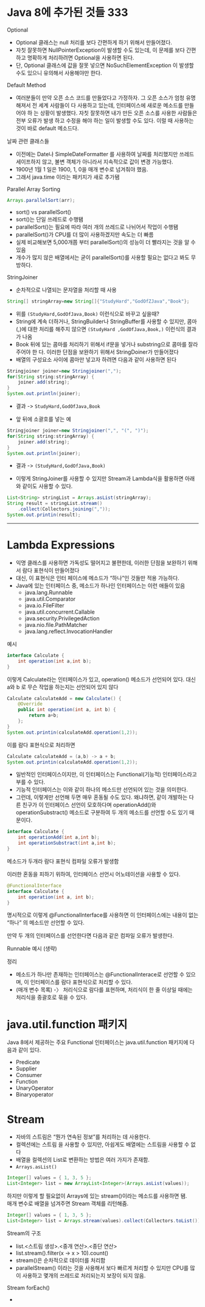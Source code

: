 # Java 8에 추가된 것들 333

Optional

- Optional 클래스는 null 처리를 보다 간편하게 하기 위해서 만들어졌다.
- 자칫 잘못하면 NullPointerException이 발생할 수도 있는데, 이 문제를 보다 간편하고 명확하게 처리하려면 Optional을 사용하면 된다.
- 단, Optional 클래스에 값을 잘못 넣으면 NoSuchElementException 이 발생할 수도 있으니 유의해서 사용해야만 한다.

Default Method

- 여러분들이 만약 오픈 소스 코드를 만들었다고 가정하자. 그 오픈 소스가 엄청 유명해져서 전 세계 사람들이 다 사용하고 있는데, 인터페이스에 새로운 메소드를 만들어야 하 는 상황이 발생했다. 자칫 잘못하면 내가 만든 오픈 소스를 사용한 사람들은 전부 오류가 발생 하고 수정을 해야 하는 일이 발생할 수도 있다. 이럴 때 사용하는 것이 바로 default 메소드다.

날짜 관련 클래스들

- 이전에는 Date나 SimpleDateFormatter 를 사용하여 날짜를 처리했지만 쓰레드 세이프하지 않고, 불변 객체가 아니라서 지속적으로 값이 변경 가능했다.
- 1900년 1월 1 일은 1900, 1, 0을 매개 변수로 넘겨줘야 했음.
- 그래서 java.time 이라는 패키지가 새로 추가됌

Parallel Array Sorting

```java
Arrays.parallelSort(arr);
```

- sort() vs parallelSort()
- sort()는 단일 쓰레드로 수행됌
- parallelSort()는 필요에 따라 여러 개의 쓰레드로 나뉘어서 작업이 수행됌
- parallelSort()가 CPU를 더 많이 사용하겠지만 속도는 더 빠름
- 실제 비교해보면 5,000개쯤 부터 parallelSort()의 성능이 더 빨라지는 것을 알 수 있음
- 개수가 많지 않은 배열에서는 굳이 parallelSort()를 사용할 필요는 없다고 봐도 무방하다.

StringJoiner

- 순차적으로 나열되는 문자열을 처리할 때 사용

```java
String[] stringArray=new String[]{"StudyHard","GodOfZJava","Book"};
```

- 위를 `(StudyHard,GodOfJava,Book)` 이런식으로 바꾸고 싶을때?
- String에 계속 더하거나, StringBuilder나 StringBuffer를 사용할 수 있지만, 콤마(,)에 대한 처리를 해주지 않으면
  `(StudyHard ,GodOfJava,Book,)` 이런식의 결과가 나옴
- Book 뒤에 있는 콤마를 처리하기 위해서 if문을 넣거나 substring으로 콤마를 잘라 주어야 한 다. 이러한 단점을 보완하기 위해서 StringDoiner가 만들어졌다
- 배열의 구성요소 사이에 콤마만 넣고자 하려면 다음과 같이 사용하면 된다

```java
Stringjoiner joiner=new Stringjoiner(",");
for(String string:stringArray) {
    joiner.add(string);
}
System.out.println(joiner);
```

- 결과 -> `StudyHard,GodOfJava,Book`

- 앞 뒤에 소괄호를 넣는 예

```java
Stringjoiner joiner=new Stringjoiner(",", "(", ")");
for(String string:stringArray) {
    joiner.add(string);
}
System.out.println(joiner);
```

- 결과 -> `(StudyHard,GodOfJava,Book)`

- 이렇게 StringJoiner를 사용할 수 있지만 Stream과 Lambda식을 활용하면 아래와 같이도 사용할 수 있다.

```java
List<String> stringList = Arrays.asList(stringArray);
String result = stringList.stream()
    .collect(Collectors.joining(","));
System.out.printin(result);
```

---

# Lambda Expressions

- 익명 클래스를 사용하면 가독성도 떨어지고 불편한데, 이러한 단점을 보완하기 위해서 람다 표현식이 만들어졌다
- 대신, 이 표현식은 인터 페이스에 메소드가 “하나”인 것들만 적용 가능하다.
- Java에 있는 인터페이스 중, 메소드가 하나인 인터페이스는 이런 애들이 있음
  - java.lang.Runnable
  - java.util.Comparator
  - java.io.FileFilter
  - java.util.concurrent.Callable
  - java.security.PrivilegedAction
  - java.nio.file.PathMatcher
  - java.lang.reflect.InvocationHandler

예시

```java
interface Calculate {
    int operation(int a,int b);
}
```

이렇게 Calculate라는 인터페이스가 있고, operation() 메소드가 선언되어 있다. 대신 a와 b 로 무슨 작업을 하는지는 선언되어 있지 않다

```java
Calculate calculateAdd = new Calculate() {
    @Override
    public int operation(int a, int b) {
        return a+b;
    };
}
System.out.printin(calculateAdd.operation(1,2));
```

이를 람다 표현식으로 처리하면

```java
Calculate calculateAdd = (a,b) -> a + b;
System.out.printin(calculateAdd.operation(1,2));
```

- 일반적인 인터페이스이지만, 이 인터페이스는 Functional(기능적) 인터페이스라고 부를 수 있다.
- 기능적 인터페이스는 이와 같이 하나의 메소드만 선언되어 있는 것을 의미한다.
- 그런데, 이렇게만 선언해 두면 매우 혼동될 수도 있다. 왜냐하면, 같이 개발하는 다른 친구가 이 인터페이스 선언이 모호하다며 operationAdd()와 operationSubstract() 메소드로 구분하여 두 개의 메소드를 선언할 수도 있기 때문이다.

```java
interface Calculate {
    int operationAdd(int a,int b);
    int operationSubstract(int a,int b);
}
```

메소드가 두개라 람다 표현식 컴파일 오류가 발생함

이러한 혼동을 피하기 위하여, 인터페이스 선언시 어노테이션을 사용할 수 있다.

```java
@FunctionalInterface
interface Calculate {
    int operation(int a, int b);
}
```

명시적으로 이렇게 @FunctionalInterface를 사용하면 이 인터페이스에는 내용이 없는 “하나” 의 메소드만 선언할 수 있다.

만약 두 개의 인터페이스를 선언한다면 다음과 같은 컴파일 오류가 발생한다.

Runnable 예시 (생략)

정리

- 메소드가 하나만 존재하는 인터페이스는 @FunctionalInterace로 선언할 수 있으며, 이 인터페이스를 람다 표현식으로 처리할 수 있다.
- (매개 변수 목록) -〉 처리식으로 람다를 표현하며, 처리식이 한 줄 이상일 때에는 처리식을 중괄호로 묶을 수 있다.

# java.util.function 패키지

Java 8에서 제공하는 주요 Functional 인터페이스는 java.util.function 패키지에 다음과 같이 있다.

- Predicate
- Supplier
- Consumer
- Function
- UnaryOperator
- Binaryoperator

# Stream

- 자바의 스트림은 “뭔가 연속된 정보”를 처리하는 데 사용한다.
- 컬렉션에는 스트림 을 사용할 수 있지만, 아쉽게도 배열에는 스트림을 사용할 수 없다
- 배열을 컬렉션의 List로 변환하는 방법은 여러 가지가 존재함.
- `Arrays.asList()`

```java
Integer[] values = { 1, 3, 5 };
List<Integer> list = new ArrayList<Integer>(Arrays.asList(values));
```

하지만 이렇게 할 필요없이 Arrays에 있는 stream()이라는 메소드를 사용하면 됌.  
매개 변수로 배열을 넘겨주면 Stream 객체를 리턴해줌.

```java
Integer[] values = { 1, 3, 5 };
List<Integer> list = Arrays.stream(values).collect(Collectors.toList());
```

Stream의 구조

- list.<스트림 생성>.<중개 연산>.<종단 연산>
- list.stream().filter(x -> x > 10).count()
- stream()은 순차적으로 데이터를 처리함
- parallelStream() 이라는 것을 사용해서 보다 빠르게 처리할 수 있지만 CPU를 많이 사용하고 몇개의 쓰레드로 처리되는지 보장이 되지 않음.

Stream forEach()

-

